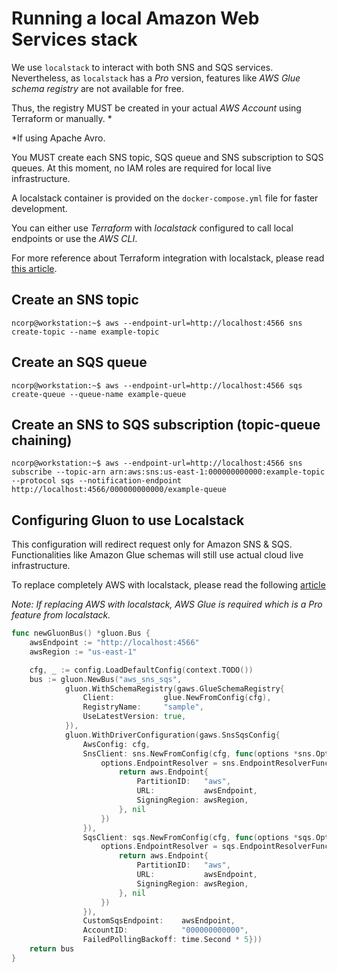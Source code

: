 # Running a local Amazon Web Services stack

We use `localstack` to interact with both SNS and SQS services. Nevertheless, as 
`localstack` has a _Pro_ version, features like _AWS Glue schema registry_ are not available for free.

Thus, the registry MUST be created in your actual _AWS Account_ using Terraform or manually. *

*If using Apache Avro.

You MUST create each SNS topic, SQS queue and SNS subscription to SQS queues.
At this moment, no IAM roles are required for local live infrastructure.

A localstack container is provided on the `docker-compose.yml` file for faster development.

You can either use _Terraform_ with _localstack_ configured to call local endpoints or
use the _AWS CLI_.

For more reference about Terraform integration with localstack, please read [this article](https://docs.localstack.cloud/integrations/terraform/).


## Create an SNS topic

```console
ncorp@workstation:~$ aws --endpoint-url=http://localhost:4566 sns create-topic --name example-topic
```

## Create an SQS queue

```console
ncorp@workstation:~$ aws --endpoint-url=http://localhost:4566 sqs create-queue --queue-name example-queue
```

## Create an SNS to SQS subscription (topic-queue chaining)

```console
ncorp@workstation:~$ aws --endpoint-url=http://localhost:4566 sns subscribe --topic-arn arn:aws:sns:us-east-1:000000000000:example-topic --protocol sqs --notification-endpoint http://localhost:4566/000000000000/example-queue
```

## Configuring Gluon to use Localstack

This configuration will redirect request only for Amazon SNS & SQS. Functionalities like Amazon Glue
schemas will still use actual cloud live infrastructure.

To replace completely AWS with localstack, please read the following [article](https://docs.localstack.cloud/integrations/sdks/go/)

_Note: If replacing AWS with localstack, AWS Glue is required which is a Pro feature from localstack._

```go
func newGluonBus() *gluon.Bus {
	awsEndpoint := "http://localhost:4566"
	awsRegion := "us-east-1"

	cfg, _ := config.LoadDefaultConfig(context.TODO())
	bus := gluon.NewBus("aws_sns_sqs",
            gluon.WithSchemaRegistry(gaws.GlueSchemaRegistry{
                Client:           glue.NewFromConfig(cfg),
                RegistryName:     "sample",
                UseLatestVersion: true,
            }),
            gluon.WithDriverConfiguration(gaws.SnsSqsConfig{
                AwsConfig: cfg,
                SnsClient: sns.NewFromConfig(cfg, func(options *sns.Options) {
                    options.EndpointResolver = sns.EndpointResolverFunc(func(region string, options sns.EndpointResolverOptions) (aws.Endpoint, error) {
                        return aws.Endpoint{
                            PartitionID:   "aws",
                            URL:           awsEndpoint,
                            SigningRegion: awsRegion,
                        }, nil
                    })
                }),
                SqsClient: sqs.NewFromConfig(cfg, func(options *sqs.Options) {
                    options.EndpointResolver = sqs.EndpointResolverFunc(func(region string, options sqs.EndpointResolverOptions) (aws.Endpoint, error) {
                        return aws.Endpoint{
                            PartitionID:   "aws",
                            URL:           awsEndpoint,
                            SigningRegion: awsRegion,
                        }, nil
                    })
                }),
                CustomSqsEndpoint:    awsEndpoint,
                AccountID:            "000000000000",
                FailedPollingBackoff: time.Second * 5}))
	return bus
}
```
